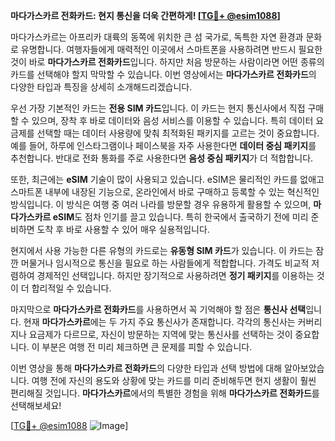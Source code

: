 **마다가스카르 전화카드: 현지 통신을 더욱 간편하게! [[TG💪+ @esim1088](https://t.me/s/esim1088)]**

마다가스카르는 아프리카 대륙의 동쪽에 위치한 큰 섬 국가로, 독특한 자연 환경과 문화로 유명합니다. 여행자들에게 매력적인 이곳에서 스마트폰을 사용하려면 반드시 필요한 것이 바로 **마다가스카르 전화카드**입니다. 하지만 처음 방문하는 사람이라면 어떤 종류의 카드를 선택해야 할지 막막할 수 있습니다. 이번 영상에서는 **마다가스카르 전화카드**의 다양한 타입과 특징을 상세히 소개해드리겠습니다.

우선 가장 기본적인 카드는 **전용 SIM 카드**입니다. 이 카드는 현지 통신사에서 직접 구매할 수 있으며, 장착 후 바로 데이터와 음성 서비스를 이용할 수 있습니다. 특히 데이터 요금제를 선택할 때는 데이터 사용량에 맞춰 최적화된 패키지를 고르는 것이 중요합니다. 예를 들어, 하루에 인스타그램이나 페이스북을 자주 사용한다면 **데이터 중심 패키지**를 추천합니다. 반대로 전화 통화를 주로 사용한다면 **음성 중심 패키지**가 더 적합합니다.

또한, 최근에는 **eSIM** 기술이 많이 사용되고 있습니다. eSIM은 물리적인 카드를 없애고 스마트폰 내부에 내장된 기능으로, 온라인에서 바로 구매하고 등록할 수 있는 혁신적인 방식입니다. 이 방식은 여행 중 여러 나라를 방문할 경우 유용하게 활용할 수 있으며, **마다가스카르 eSIM**도 점차 인기를 끌고 있습니다. 특히 한국에서 출국하기 전에 미리 준비하면 도착 후 바로 사용할 수 있어 매우 실용적입니다.

현지에서 사용 가능한 다른 유형의 카드로는 **유동형 SIM 카드**가 있습니다. 이 카드는 잠깐 머물거나 임시적으로 통신을 필요로 하는 사람들에게 적합합니다. 가격도 비교적 저렴하여 경제적인 선택입니다. 하지만 장기적으로 사용하려면 **정기 패키지**를 이용하는 것이 더 합리적일 수 있습니다.

마지막으로 **마다가스카르 전화카드**를 사용하면서 꼭 기억해야 할 점은 **통신사 선택**입니다. 현재 **마다가스카르**에는 두 가지 주요 통신사가 존재합니다. 각각의 통신사는 커버리지나 요금제가 다르므로, 자신이 방문하는 지역에 맞는 통신사를 선택하는 것이 중요합니다. 이 부분은 여행 전 미리 체크하면 큰 문제를 피할 수 있습니다.

이번 영상을 통해 **마다가스카르 전화카드**의 다양한 타입과 선택 방법에 대해 알아보았습니다. 여행 전에 자신의 용도와 상황에 맞는 카드를 미리 준비해두면 현지 생활이 훨씬 편리해질 것입니다. **마다가스카르**에서의 특별한 경험을 위해 **마다가스카르 전화카드**를 선택해보세요!

[[TG💪+ @esim1088](https://t.me/s/esim1088) ![Image](https://i.postimg.cc/Y0z9fWf4/image.png)]